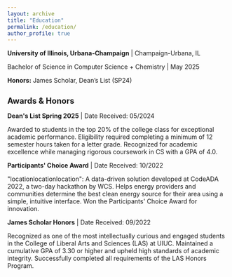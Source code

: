 ```yaml
---
layout: archive
title: "Education"
permalink: /education/
author_profile: true
---
```


<!-- {% include base_path %} -->

<p><strong>University of Illinois, Urbana-Champaign</strong> | Champaign-Urbana, IL</p>
<p>Bachelor of Science in Computer Science + Chemistry | May 2025</p>
<p><strong>Honors:</strong> James Scholar, Dean’s List (SP24)</p>

<h2 style="font-size: 1.3em; margin-top: 1.5em; font-weight: bold; line-height: 1.2;">Awards & Honors</h2>

<div>
  <p><strong>Dean's List Spring 2025</strong> | Date Received: 05/2024</p>
  <p>
    Awarded to students in the top 20% of the college class for exceptional academic performance. 
    Eligibility required completing a minimum of 12 semester hours taken for a letter grade. 
    Recognized for academic excellence while managing rigorous coursework in CS with a GPA of 4.0.
  </p>
</div>

<div>
  <p><strong>Participants' Choice Award</strong> | Date Received: 10/2022</p>
  <p>
    "locationlocationlocation": A data-driven solution developed at CodeADA 2022, a two-day hackathon by WCS. 
    Helps energy providers and communities determine the best clean energy source for their area using a simple, 
    intuitive interface. Won the Participants' Choice Award for innovation.
  </p>
</div>

<div>
  <p><strong>James Scholar Honors</strong> | Date Received: 09/2022</p>
  <p>
    Recognized as one of the most intellectually curious and engaged students in the College of Liberal Arts 
    and Sciences (LAS) at UIUC. Maintained a cumulative GPA of 3.30 or higher and upheld high standards of academic integrity. 
    Successfully completed all requirements of the LAS Honors Program.
  </p>
</div>